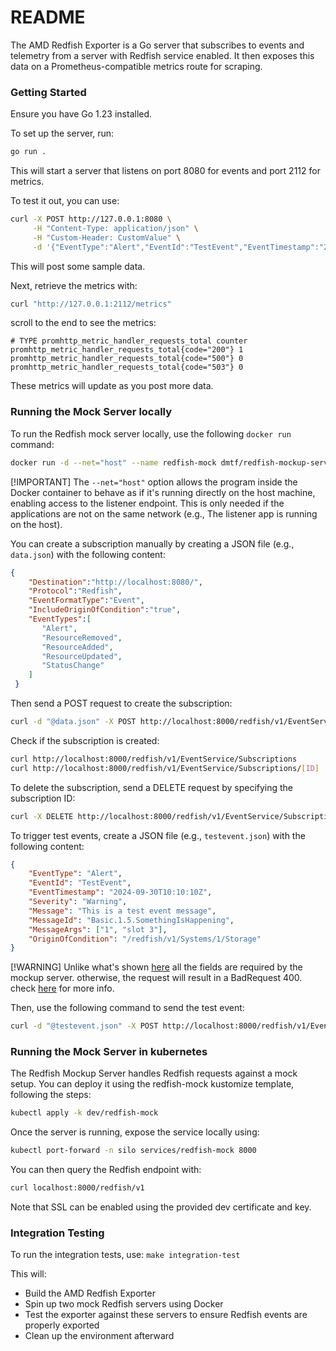 # README #

The AMD Redfish Exporter is a Go server that subscribes to events and telemetry from a server with Redfish service enabled. It then exposes this data on a Prometheus-compatible metrics route for scraping.

### Getting Started ###

Ensure you have Go 1.23 installed.

To set up the server, run:
```bash
go run .
```

This will start a server that listens on port 8080 for events and port 2112 for metrics.

To test it out, you can use:
```bash
curl -X POST http://127.0.0.1:8080 \
     -H "Content-Type: application/json" \
     -H "Custom-Header: CustomValue" \
     -d '{"EventType":"Alert","EventId":"TestEvent","EventTimestamp":"2024-09-30T10:10:10Z","Severity":"Warning","Message":"This is a test event message","MessageId":"Basic.1.5.SomethingIsHappening","MessageArgs":["1","slot 3"],"OriginOfCondition":"/redfish/v1/Systems/1/Storage"}'
```
This will post some sample data.

Next, retrieve the metrics with:
```bash
curl "http://127.0.0.1:2112/metrics"
```
scroll to the end to see the metrics:

```
# TYPE promhttp_metric_handler_requests_total counter
promhttp_metric_handler_requests_total{code="200"} 1
promhttp_metric_handler_requests_total{code="500"} 0
promhttp_metric_handler_requests_total{code="503"} 0
```
These metrics will update as you post more data.

### Running the Mock Server locally ###
To run the Redfish mock server locally, use the following `docker run` command:
```bash
docker run -d --net="host" --name redfish-mock dmtf/redfish-mockup-server:latest --port=8000
```

[!IMPORTANT]
The `--net="host"` option allows the program inside the Docker container to behave as if it's running directly on the host machine, enabling access to the listener endpoint. This is only needed if the applications are not on the same network (e.g., The listener app is running on the host).

You can create a subscription manually by creating a JSON file (e.g., `data.json`) with the following content:
```json
{
    "Destination":"http://localhost:8080/",
    "Protocol":"Redfish",
    "EventFormatType":"Event",
    "IncludeOriginOfCondition":"true",
    "EventTypes":[
       "Alert",
       "ResourceRemoved",
       "ResourceAdded",
       "ResourceUpdated",
       "StatusChange"
    ]
 }
```

Then send a POST request to create the subscription:
```bash
curl -d "@data.json" -X POST http://localhost:8000/redfish/v1/EventService/Subscriptions
```

Check if the subscription is created:
```bash
curl http://localhost:8000/redfish/v1/EventService/Subscriptions
curl http://localhost:8000/redfish/v1/EventService/Subscriptions/[ID]
```

To delete the subscription, send a DELETE request by specifying the subscription ID:
```bash
curl -X DELETE http://localhost:8000/redfish/v1/EventService/Subscriptions/[ID]
```

To trigger test events, create a JSON file (e.g., `testevent.json`) with the following content:
```json
{
    "EventType": "Alert",
    "EventId": "TestEvent",
    "EventTimestamp": "2024-09-30T10:10:10Z",
    "Severity": "Warning",
    "Message": "This is a test event message",
    "MessageId": "Basic.1.5.SomethingIsHappening",
    "MessageArgs": ["1", "slot 3"],
    "OriginOfCondition": "/redfish/v1/Systems/1/Storage"
}
```

[!WARNING]
Unlike what's shown [here](https://github.com/DMTF/Redfish-Mockup-Server/blob/main/public-rackmount1/EventService/SubmitTestEventActionInfo/index.json) all the fields are required by the mockup server. otherwise, the request will result in a BadRequest 400. check [here](https://github.com/DMTF/Redfish-Mockup-Server/blob/2d39eb14122337ceab0712a9610b1cd37c65f487/redfishMockupServer.py#L169) for more info.

Then, use the following command to send the test event:
```bash
curl -d "@testevent.json" -X POST http://localhost:8000/redfish/v1/EventService/Actions/EventService.SubmitTestEvent
```

### Running the Mock Server in kubernetes ###
The Redfish Mockup Server handles Redfish requests against a mock setup. You can deploy it using the redfish-mock kustomize template, following the steps:
```bash
kubectl apply -k dev/redfish-mock
```

Once the server is running, expose the service locally using:
```bash
kubectl port-forward -n silo services/redfish-mock 8000
```
You can then query the Redfish endpoint with:
```bash
curl localhost:8000/redfish/v1
```
Note that SSL can be enabled using the provided dev certificate and key.

### Integration Testing

To run the integration tests, use: `make integration-test`

This will:
- Build the AMD Redfish Exporter
- Spin up two mock Redfish servers using Docker
- Test the exporter against these servers to ensure Redfish events are properly exported
- Clean up the environment afterward


